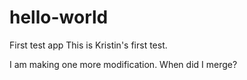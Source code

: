 # hello-world
First test app
This is Kristin's first test. 

I am making one more modification. When did I merge?
